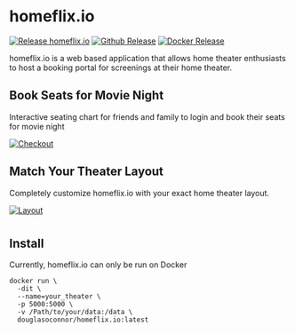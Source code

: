 # homeflix.io
[![Release homeflix.io](https://github.com/DougOConnor/homeflix.io/actions/workflows/publish.yaml/badge.svg)](https://github.com/DougOConnor/homeflix.io/actions/workflows/publish.yaml)
[![Github Release](https://img.shields.io/github/v/tag/dougoconnor/homeflix.io?label=Github%20Release)](https://github.com/DougOConnor/homeflix.io)
[![Docker Release](https://img.shields.io/docker/v/douglasoconnor/homeflix.io?label=Docker%20Release)](https://hub.docker.com/repository/docker/douglasoconnor/homeflix.io)


homeflix.io is a web based application that allows home theater enthusiasts to host a booking portal for screenings at their home theater.

## Book Seats for Movie Night
Interactive seating chart for friends and family to login and book their seats for movie night

[![Checkout](https://d3n602puh8jcti.cloudfront.net/readme/checkout_screen_compressed.jpg)](https://github.com/DougOConnor/homeflix.io)

## Match Your Theater Layout
Completely customize homeflix.io with your exact home theater layout.

[![Layout](https://d3n602puh8jcti.cloudfront.net/readme/layout_editor_compressed.jpg)](https://github.com/DougOConnor/homeflix.io)


#
## Install
Currently, homeflix.io can only be run on Docker
```shell
docker run \
  -dit \
  --name=your_theater \
  -p 5000:5000 \
  -v /Path/to/your/data:/data \
  douglasoconnor/homeflix.io:latest
```
